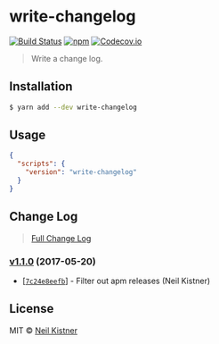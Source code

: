 # write-changelog

[![Build Status][travis-image]][travis-url]
[![npm][npm-image]][npm-url]
[![Codecov.io][codecov-image]][codecov-url]

> Write a change log.

## Installation

```sh
$ yarn add --dev write-changelog
```

## Usage

```json
{
  "scripts": {
    "version": "write-changelog"
  }
}
```

## Change Log

> [Full Change Log](changelog.md)

### [v1.1.0](https://github.com/wyze/write-changelog/releases/tag/v1.1.0) (2017-05-20)

* [[`7c24e8eefb`](https://github.com/wyze/write-changelog/commit/7c24e8eefb)] - Filter out apm releases (Neil Kistner)

## License

MIT © [Neil Kistner](//neilkistner.com)

[travis-image]: https://img.shields.io/travis/wyze/write-changelog.svg?style=flat-square
[travis-url]: https://travis-ci.org/wyze/write-changelog

[npm-image]: https://img.shields.io/npm/v/write-changelog.svg?style=flat-square
[npm-url]: https://npmjs.com/package/write-changelog

[codecov-image]: https://img.shields.io/codecov/c/github/wyze/write-changelog.svg?style=flat-square
[codecov-url]: https://codecov.io/github/wyze/write-changelog
